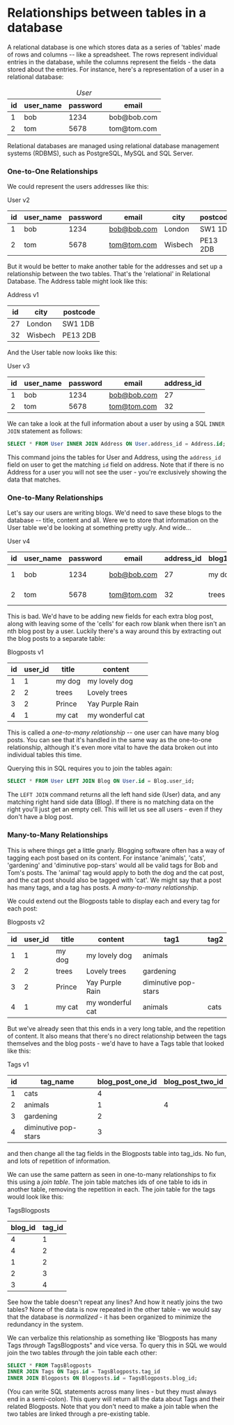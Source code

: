 Relationships between tables in a database
====================

A relational database is one which stores data as a series of 'tables' made of
rows and columns -- like a spreadsheet. The rows represent individual entries in
the database, while the columns represent the fields - the data stored about the
entries. For instance, here's a representation of a user in a relational
database:

<table>
  <thead>
    <tr>
      <td colspan="4" align="center"><i>User</i></td>
    </tr>
    <tr>
      <th>id</th>
      <th>user_name</th>
      <th>password</th>
      <th>email</th>
    </tr>
  </thead>
  <tbody>
    <tr>
      <td>1</td>
      <td>bob</td>
      <td>1234</td>
      <td>bob@bob.com</td>
    </tr>
    <tr>
      <td>2</td>
      <td>tom</td>
      <td>5678</td>
      <td>tom@tom.com</td>
    </tr>
  </tbody>
</table>

Relational databases are managed using relational database management systems
(RDBMS), such as PostgreSQL, MySQL and SQL Server.

### One-to-One Relationships

We could represent the users addresses like this:

User v2

|      id | user_name | password | email       |city | postcode|
|---------|-----------|----------|-------------|-------|-------|
|  1      | bob       | 1234     | bob@bob.com |London|SW1 1DB|
|  2      | tom       | 5678     | tom@tom.com |Wisbech|PE13 2DB|

But it would be better to make another table for the addresses and set up
a relationship between the two tables. That's the 'relational' in Relational
Database. The Address table might look like this:

Address v1

| id |  city | postcode |
|---|---|---|
| 27 |London|SW1 1DB|
| 32 |Wisbech|PE13 2DB|

And the User table now looks like this:

User v3

|      id | user_name | password | email       | address_id |
|---------|-----------|----------|-------------|----------|
|  1      | bob       | 1234     | bob@bob.com |  27 |
|  2      | tom       | 5678     | tom@tom.com |  32 |

We can take a look at the full information about a user by using a SQL
`INNER JOIN` statement as follows:

```SQL
SELECT * FROM User INNER JOIN Address ON User.address_id = Address.id;
```

This command joins the tables for User and Address, using the `address_id` field
on user to get the matching `id` field on address. Note that if there is no
Address for a user you will not see the user - you're exclusively showing the
data that matches.

### One-to-Many Relationships

Let's say our users are writing blogs. We'd need to save these blogs to the
database -- title, content and all. Were we to store that information on the
User table we'd be looking at something pretty ugly. And wide...

User v4

|      id | user_name | password | email       | address_id | blog1_title| blog1_content| blog2_title| blog2_content|
|---------|-----------|----------|-------------|----------|---|---|---|---|
|  1      | bob       | 1234     | bob@bob.com |  27 | my dog| my lovely dog| my cat| my wonderful cat|
|  2      | tom       | 5678     | tom@tom.com |  32 | trees | Lovely trees| Prince| Yay Purple Rain |


This is bad. We'd have to be adding new fields for each extra blog post, along
with leaving some of the 'cells' for each row blank when there isn't an nth
blog post by a user. Luckily there's a way around this by extracting out
the blog posts to a separate table:

Blogposts v1

|id | user_id | title | content |
|---|---|---|---|
|1 | 1 | my dog | my lovely dog |
|2 | 2 | trees | Lovely trees |
|3 | 2 | Prince | Yay Purple Rain|
|4 | 1 | my cat | my wonderful cat|

This is called a *one-to-many relationship* -- one user can have many blog
posts. You can see that it's handled in the same way as the one-to-one
relationship, although it's even more vital to have the data broken out into
individual tables this time.

Querying this in SQL requires you to join the tables again:

```SQL
SELECT * FROM User LEFT JOIN Blog ON User.id = Blog.user_id;
```

The `LEFT JOIN` command returns all the left hand side (User) data, and any
matching right hand side data (Blog). If there is no matching data on the right
you'll just get an empty cell. This will let us see all users - even if they
don't have a blog post.

### Many-to-Many Relationships

This is where things get a little gnarly. Blogging software often has a way of
tagging each post based on its content. For instance 'animals', 'cats', 'gardening' and
'diminutive pop-stars' would all be valid tags for Bob and Tom's posts.  The
'animal' tag would apply to both the dog and the cat post, and the cat post
should also be tagged with 'cat'. We might say that a post has many tags, and
a tag has posts. A *many-to-many relationship*.

We could extend out the Blogposts table to display each and every tag for each
post:

Blogposts v2

|id | user_id | title | content | tag1 | tag2|
|---|---|---|---|---|---|
|1 | 1 | my dog | my lovely dog | animals| |
|2 | 2 | trees | Lovely trees | gardening| |
|3 | 2 | Prince | Yay Purple Rain| diminutive pop-stars| |
|4 | 1 | my cat | my wonderful cat| animals| cats|

But we've already seen that this ends in a very long table, and the repetition
of content. It also means that there's no direct relationship between the
tags themselves and the blog posts - we'd have to have a Tags table that looked
like this:

Tags v1

|id | tag_name| blog_post_one_id| blog_post_two_id|
|---|---|---|---|
|1 | cats | 4| |
|2 | animals|1 |4 |
|3 | gardening|2 | |
|4 | diminutive pop-stars|3 | |

and then change all the tag fields in the Blogposts table into tag_ids. No fun,
and lots of repetition of information.

We can use the same pattern as seen in one-to-many relationships to fix this
using a *join table*. The join table matches ids of one table to ids in another
table, removing the repetition in each. The join table for the tags would look
like this:

TagsBlogposts

|blog_id|tag_id|
|---|---|
|4| 1|
|4| 2|
|1 |2|
|2 |3|
|3| 4|

See how the table doesn't repeat any lines? And how it neatly joins the two
tables? None of the data is now repeated in the other table - we would say that
the database is *normalized* - it has been organized to minimize the redundancy
in the system.

We can verbalize this relationship as something like 'Blogposts has many Tags
*through* TagsBlogposts" and vice versa. To query this in SQL we would join the
two tables *through* the join table each other:

```SQL
SELECT * FROM TagsBlogposts
INNER JOIN Tags ON Tags.id = TagsBlogposts.tag_id
INNER JOIN Blogposts ON Blogposts.id = TagsBlogposts.blog_id;
```

(You can write SQL statements across many lines - but they must always end in
a semi-colon). This query will return all the data about Tags and their related
Blogposts. Note that you don't need to make a join table when the two tables are
linked through a pre-existing table.



